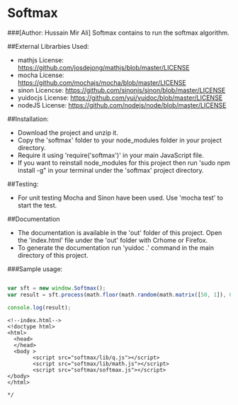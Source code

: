 # Softmax
###[Author: Hussain Mir Ali]
Softmax contains to run the softmax algorithm.

##External Librarbies Used:
* mathjs License: https://github.com/josdejong/mathjs/blob/master/LICENSE
* mocha License: https://github.com/mochajs/mocha/blob/master/LICENSE
* sinon Licencse: https://github.com/sinonjs/sinon/blob/master/LICENSE
* yuidocjs License: https://github.com/yui/yuidoc/blob/master/LICENSE
* nodeJS License: https://github.com/nodejs/node/blob/master/LICENSE

##Installation:
*  Download the project and unzip it.
*  Copy the 'softmax' folder to your node_modules folder in your project directory.
*  Require it using 'require('softmax')' in your main JavaScript file.
*  If you want to reinstall node_modules for this project then run 'sudo npm install -g" in your terminal under the 'softmax' project directory.

##Testing:
* For unit testing Mocha and Sinon have been used. Use 'mocha test' to start the test.


##Documentation
*  The documentation is available in the 'out' folder of this project. Open the 'index.html' file under the 'out' folder with Crhome or Firefox.
*  To generate the documentation run 'yuidoc .' command in the main directory of this project.

###Sample usage:

```javascript

var sft = new window.Softmax();
var result = sft.process(math.floor(math.random(math.matrix([50, 1]), 0, 5)), (math.random(math.matrix([50, 4]), 0, 1)));//sft.process(X, Weights);

console.log(result);

```

```
<!--index.html-->
<!doctype html>
<html>
  <head>
  </head>
  <body >
        <script src="softmax/lib/q.js"></script>
        <script src="softmax/lib/math.js"></script>
        <script src="softmax/softmax.js"></script>
</body>
</html>

*/
```